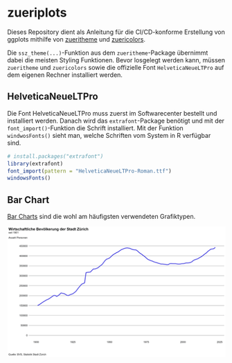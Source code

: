 # zueriplots

Dieses Repository dient als Anleitung für die CI/CD-konforme Erstellung von ggplots mithilfe von [zueritheme](https://github.com/StatistikStadtZuerich/zueritheme) und [zuericolors](https://github.com/StatistikStadtZuerich/zuericolors).

Die `ssz_theme(...)`-Funktion aus dem `zueritheme`-Package übernimmt dabei die meisten Styling Funktionen. Bevor losgelegt werden kann, müssen `zueritheme` und `zuericolors` sowie die offizielle Font `HelveticaNeueLTPro` auf dem eigenen Rechner installiert werden.

## HelveticaNeueLTPro

Die Font HelveticaNeueLTPro muss zuerst im Softwarecenter bestellt und installiert werden. Danach wird das `extrafont`-Package benötigt und mit der `font_import()`-Funktion die Schrift installiert. Mit der Funktion `windwosFonts()` sieht man, welche Schriften vom System in R verfügbar sind.

``` r
# install.packages("extrafont")
library(extrafont)
font_import(pattern = "HelveticaNeueLTPro-Roman.ttf")
windowsFonts()
```

## Bar Chart
[Bar Charts](https://r-graph-gallery.com/barplot.html) sind die wohl am häufigsten verwendeten Grafiktypen.

<img src='plots/line_chart.png' />